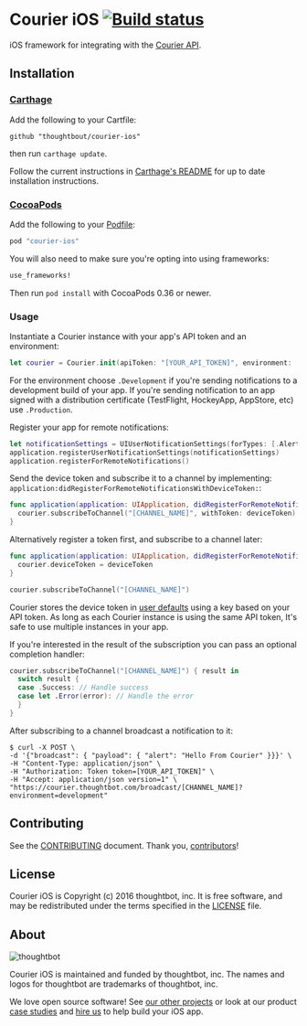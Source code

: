 # Courier iOS [![Build status](https://circleci.com/gh/thoughtbot/courier-ios.svg?style=shield&circle-token=061ff707780f9fb3093d68d5dbf909e2cdf8099a)](https://circleci.com/gh/thoughtbot/courier-ios)

iOS framework for integrating with the [Courier API].

[Courier API]: https://courier.thoughtbot.com

## Installation

### [Carthage]

[Carthage]: https://github.com/Carthage/Carthage

Add the following to your Cartfile:

```
github "thoughtbout/courier-ios"
```

then run `carthage update`.

Follow the current instructions in [Carthage's README][carthage-installation] for up to date installation instructions.

[carthage-installation]:
https://github.com/Carthage/Carthage#adding-frameworks-to-an-application

### [CocoaPods]

[CocoaPods]: http://cocoapods.org

Add the following to your [Podfile](http://guides.cocoapods.org/using/the-podfile.html):

```ruby
pod "courier-ios"
```

You will also need to make sure you're opting into using frameworks:

```ruby
use_frameworks!
```

Then run `pod install` with CocoaPods 0.36 or newer.

### Usage

Instantiate a Courier instance with your app's API token and an environment:

```swift
let courier = Courier.init(apiToken: "[YOUR_API_TOKEN]", environment: .Development)
```

For the environment choose `.Development` if you're sending notifications to a development build of your app. If you're sending notification to an app signed with a distribution certificate (TestFlight, HockeyApp, AppStore, etc) use `.Production`.

Register your app for remote notifications:

```swift
let notificationSettings = UIUserNotificationSettings(forTypes: [.Alert, .Badge, .Sound], categories: .None)
application.registerUserNotificationSettings(notificationSettings)
application.registerForRemoteNotifications()
```

Send the device token and subscribe it to a channel by implementing:
`application:didRegisterForRemoteNotificationsWithDeviceToken:`:

```swift
func application(application: UIApplication, didRegisterForRemoteNotificationsWithDeviceToken deviceToken: NSData) {
  courier.subscribeToChannel("[CHANNEL_NAME]", withToken: deviceToken)
}
```

Alternatively register a token first, and subscribe to a channel later:

```swift
func application(application: UIApplication, didRegisterForRemoteNotificationsWithDeviceToken deviceToken: NSData) {
  courier.deviceToken = deviceToken
}
```

```swift
courier.subscribeToChannel("[CHANNEL_NAME]")
```

Courier stores the device token in [user defaults] using a key based on your API token. As long as each Courier instance is using the same API token, It's safe to use multiple instances in your app. 

If you're interested in the result of the subscription you can pass an optional completion handler:

```swift
courier.subscribeToChannel("[CHANNEL_NAME]") { result in
  switch result {
  case .Success: // Handle success
  case let .Error(error): // Handle the error
  }
}
```

[user defaults]: https://developer.apple.com/library/mac/documentation/Cocoa/Reference/Foundation/Classes/NSUserDefaults_Class/

After subscribing to a channel broadcast a notification to it:

```
$ curl -X POST \
-d '{"broadcast": { "payload": { "alert": "Hello From Courier" }}}' \
-H "Content-Type: application/json" \
-H "Authorization: Token token=[YOUR_API_TOKEN]" \
-H "Accept: application/json version=1" \
"https://courier.thoughtbot.com/broadcast/[CHANNEL_NAME]?environment=development"
```

## Contributing

See the [CONTRIBUTING] document. Thank you, [contributors]!

[CONTRIBUTING]: CONTRIBUTING.md
[contributors]: https://github.com/thoughtbot/courier-ios/graphs/contributors

## License

Courier iOS is Copyright (c) 2016 thoughtbot, inc. It is free software, and may be redistributed under the terms specified in the [LICENSE] file.

[LICENSE]: /LICENSE

## About

![thoughtbot](https://thoughtbot.com/logo.png)

Courier iOS is maintained and funded by thoughtbot, inc. The names and logos for thoughtbot are trademarks of thoughtbot, inc.

We love open source software! See [our other projects][community] or look at
our product [case studies] and [hire us][hire] to help build your iOS app.

[community]: https://thoughtbot.com/community?utm_source=github
[case studies]: https://thoughtbot.com/ios?utm_source=github
[hire]: https://thoughtbot.com/hire-us?utm_source=github
